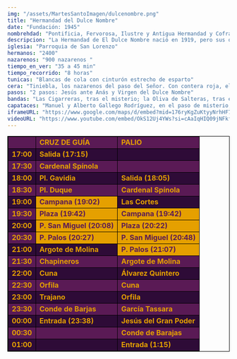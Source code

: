 ```yaml
---
img: "/assets/MartesSantoImagen/dulcenombre.png"
title: "Hermandad del Dulce Nombre"
date: "Fundación: 1945"
nombrehdad: "Pontificia, Fervorosa, Ilustre y Antigua Hermandad y Cofradía de Nazarenos de Nuestro Padre Jesús ante Anás, Santo Cristo del Mayor Dolor, María Santísima del Dulce Nombre y San Juan Evangelista"
descripcion: "La Hermandad de El Dulce Nombre nació en 1919, pero sus orígenes se remontan a la hermandad de la Bofetá de 1585 que desapareció en el siglo XIX, por lo tanto la refundación de la hermandad se produciría en la Parroquia de San Román. La primera estación de penitencia hacia la catedral fue en 1920. En 1968 pasa a su actual sede canónica en la Parroquia de San Lorenzo."
iglesia: "Parroquia de San Lorenzo"
hermanos: "2400"
nazarenos: "900 nazarenos "
tiempo_en_ver: "35 a 45 min"
tiempo_recorrido: "8 horas"
tunicas: "Blancas de cola con cinturón estrecho de esparto"
cera: "Tiniebla, los nazarenos del paso del Señor. Con contera roja, el último tramo. Blanca, los de la Virgen. Con contera azul, el último tramo"
pasos: "2 pasos: Jesús ante Anás y Virgen del Dulce Nombre"
bandas: "Las Cigarreras, tras el misterio; la Oliva de Salteras, tras el palio."
capataces: "Manuel y Alberto Gallego Rodríguez, en el paso de misterio, y Miguel Gallego Rodríguez y Rafael González, en el paso de palio"
iframeURL: "https://www.google.com/maps/d/embed?mid=176ryKgZuKtyyNrhHF7VfzSYib3uwIPU5&ehbc=2E312F"
videoURL: "https://www.youtube.com/embed/OkS12Uj4YWs?si=cAaIqHIQ09jNFkfQ"
---
```


<table class="recorrido" style="width: 100%; border-collapse: collapse; text-align: left; border: 1px solid black;">
  <tbody>
    <tr style="background-color: #5a1a55; color: #e5a000; font-weight: bold;">
      <td style="border: 1px solid black; text-align: center;"></td>
      <td style="border: 1px solid black;">CRUZ DE GUÍA</td>
      <td style="border: 1px solid black;">PALIO</td>
    </tr>
    <tr style="background-color: #2e0b37; color: #e5a000; font-weight: bold;">
      <td style="border: 1px solid black; text-align: center;">17:00</td>
      <td style="border: 1px solid black;">Salida (17:15)</td>
      <td style="border: 1px solid black;"></td>
    </tr>
    <tr style="background-color: #5a1a55; color: #e5a000; font-weight: bold;">
      <td style="border: 1px solid black; text-align: center;">17:30</td>
      <td style="border: 1px solid black;">Cardenal Spínola</td>
      <td style="border: 1px solid black;"></td>
    </tr>
    <tr style="background-color: #2e0b37; color: #e5a000; font-weight: bold;">
      <td style="border: 1px solid black; text-align: center;">18:00</td>
      <td style="border: 1px solid black;">Pl. Gavidia</td>
      <td style="border: 1px solid black;">Salida (18:05)</td>
    </tr>
    <tr style="background-color: #5a1a55; color: #e5a000; font-weight: bold;">
      <td style="border: 1px solid black; text-align: center;">18:30</td>
      <td style="border: 1px solid black;">Pl. Duque</td>
      <td style="border: 1px solid black;">Cardenal Spínola</td>
    </tr>
    <tr style="background-color: #2e0b37; color: #e5a000; font-weight: bold;">
      <td style="border: 1px solid black; text-align: center;">19:00</td>
      <td style="background-color: #e5a000; color: #5a1a55; font-weight: bold; border: 1px solid black;">Campana (19:02)</td>
      <td style="border: 1px solid black;">Las Cortes</td>
    </tr>
    <tr style="background-color: #5a1a55; color: #e5a000; font-weight: bold;">
      <td style="border: 1px solid black; text-align: center;">19:30</td>
      <td style="background-color: #e5a000; color: #5a1a55; font-weight: bold; border: 1px solid black;">Plaza (19:42)</td>
      <td style="background-color: #e5a000; color: #5a1a55; font-weight: bold; border: 1px solid black;">Campana (19:42)</td>
    </tr>
    <tr style="background-color: #2e0b37; color: #e5a000; font-weight: bold;">
      <td style="border: 1px solid black; text-align: center;">20:00</td>
      <td style="background-color: #e5a000; color: #5a1a55; font-weight: bold; border: 1px solid black;">P. San Miguel (20:08)</td>
      <td style="background-color: #e5a000; color: #5a1a55; font-weight: bold; border: 1px solid black;">Plaza (20:22)</td>
    </tr>
    <tr style="background-color: #5a1a55; color: #e5a000; font-weight: bold;">
      <td style="border: 1px solid black; text-align: center;">20:30</td>
      <td style="background-color: #e5a000; color: #5a1a55; font-weight: bold; border: 1px solid black;">P. Palos (20:27)</td>
      <td style="background-color: #e5a000; color: #5a1a55; font-weight: bold; border: 1px solid black;">P. San Miguel (20:48)</td>
    </tr>
    <tr style="background-color: #2e0b37; color: #e5a000; font-weight: bold;">
      <td style="border: 1px solid black; text-align: center;">21:00</td>
      <td style="border: 1px solid black;">Argote de Molina</td>
      <td style="background-color: #e5a000; color: #5a1a55; font-weight: bold; border: 1px solid black;">P. Palos (21:07)</td>
    </tr>
    <tr style="background-color: #5a1a55; color: #e5a000; font-weight: bold;">
      <td style="border: 1px solid black; text-align: center;">21:30</td>
      <td style="border: 1px solid black;">Chapineros</td>
      <td style="border: 1px solid black;">Argote de Molina</td>
    </tr>
    <tr style="background-color: #2e0b37; color: #e5a000; font-weight: bold;">
      <td style="border: 1px solid black; text-align: center;">22:00</td>
      <td style="border: 1px solid black;">Cuna</td>
      <td style="border: 1px solid black;">Álvarez Quintero</td>
    </tr>
    <tr style="background-color: #5a1a55; color: #e5a000; font-weight: bold;">
      <td style="border: 1px solid black; text-align: center;">22:30</td>
      <td style="border: 1px solid black;">Orfila</td>
      <td style="border: 1px solid black;">Cuna</td>
    </tr>
    <tr style="background-color: #2e0b37; color: #e5a000; font-weight: bold;">
      <td style="border: 1px solid black; text-align: center;">23:00</td>
      <td style="border: 1px solid black;">Trajano</td>
      <td style="border: 1px solid black;">Orfila</td>
    </tr>
    <tr style="background-color: #5a1a55; color: #e5a000; font-weight: bold;">
      <td style="border: 1px solid black; text-align: center;">23:30</td>
      <td style="border: 1px solid black;">Conde de Barjas</td>
      <td style="border: 1px solid black;">García Tassara</td>
    </tr>
    <tr style="background-color: #2e0b37; color: #e5a000; font-weight: bold;">
      <td style="border: 1px solid black; text-align: center;">00:00</td>
      <td style="border: 1px solid black;">Entrada (23:38)</td>
      <td style="border: 1px solid black;">Jesús del Gran Poder</td>
    </tr>
    <tr style="background-color: #5a1a55; color: #e5a000; font-weight: bold;">
      <td style="border: 1px solid black; text-align: center;">00:30</td>
      <td style="border: 1px solid black;"></td>
      <td style="border: 1px solid black;">Conde de Barajas</td>
    </tr>
    <tr style="background-color: #2e0b37; color: #e5a000; font-weight: bold;">
      <td style="border: 1px solid black; text-align: center;">01:00</td>
      <td style="border: 1px solid black;"></td>
      <td style="border: 1px solid black;">Entrada (1:15)</td>
    </tr>
  </tbody>
</table>
